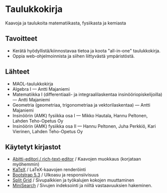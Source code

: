 # Taulukkokirja
Kaavoja ja taulukoita matematiikasta, fysiikasta ja kemiasta

## Tavoitteet
- Kerätä hyödyllistä/kiinnostavaa tietoa ja koota "all-in-one" taulukkokirja.
- Oppia web-ohjelmoinnista ja siihen liittyvästä ympäristöstä.



## Lähteet
- MAOL-taulukkokirja
- Algebra I — Antti Majaniemi
- Matematiikka I (differentiaali- ja integraalilaskentaa insinööriopiskelijoilla) — Antti Majaniemi
- Geometria (geometriaa, trigonometriaa ja vektorilaskentaa) — Antti Majaniemi
- Insinöörin (AMK) fysiikka osa I — Mikko Hautala, Hannu Peltonen, Lahden Teho-Opetus Oy
- Insinöörin (AMK) fysiikka osa II — Hannu Peltonen, Juha Perkkiö, Kari Vierinen, Lahden Teho-Opetus Oy


## Käytetyt kirjastot
- [Abitti-editori / rich-text-editor](https://github.com/digabi/rich-text-editor) / Kaavojen muokkaus (korjataan myöhemmin)
- [KaTeX](https://katex.org) / LaTeX-kaavojen renderöinti
- [Bootstrap 5.3](https://getbootstrap.com/) / Ulkoasu ja responsiivisuus
- [Split Grid](https://www.npmjs.com/package/split-grid) / Sivupalkkien ja työkalujen kokojen muuttaminen
- [MiniSearch](https://www.npmjs.com/package/minisearch) / Sivujen indeksointi ja niiltä vastaavuuksien hakeminen.  
